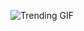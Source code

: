 ![Trending GIF](https://media3.giphy.com/media/v1.Y2lkPThiYjIxNzcycmljdjdjOXQ3NjFqNnFiNWlsOThyYzBmMTEyZ3pzeTVlNmRzazhxcyZlcD12MV9naWZzX3NlYXJjaCZjdD1n/fryY00CO4xCz4uJuDQ/giphy.gif)
